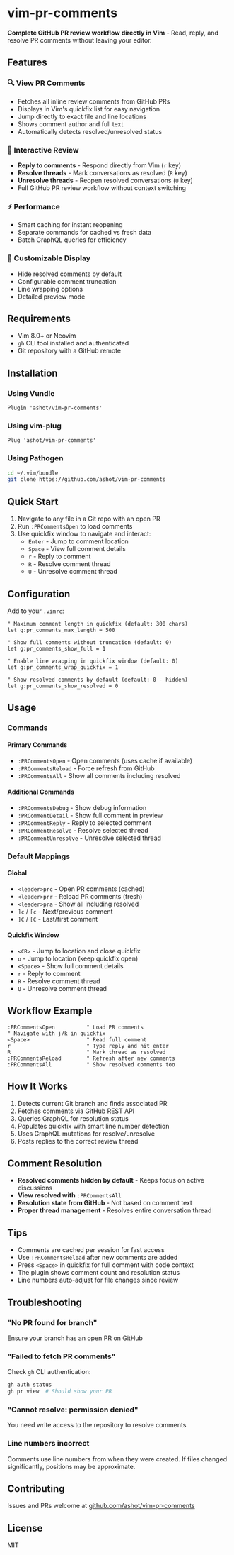# vim-pr-comments

**Complete GitHub PR review workflow directly in Vim** - Read, reply, and resolve PR comments without leaving your editor.

## Features

### 🔍 View PR Comments
- Fetches all inline review comments from GitHub PRs
- Displays in Vim's quickfix list for easy navigation
- Jump directly to exact file and line locations
- Shows comment author and full text
- Automatically detects resolved/unresolved status

### 💬 Interactive Review
- **Reply to comments** - Respond directly from Vim (`r` key)
- **Resolve threads** - Mark conversations as resolved (`R` key)
- **Unresolve threads** - Reopen resolved conversations (`U` key)
- Full GitHub PR review workflow without context switching

### ⚡ Performance
- Smart caching for instant reopening
- Separate commands for cached vs fresh data
- Batch GraphQL queries for efficiency

### 🎨 Customizable Display
- Hide resolved comments by default
- Configurable comment truncation
- Line wrapping options
- Detailed preview mode

## Requirements

- Vim 8.0+ or Neovim
- `gh` CLI tool installed and authenticated
- Git repository with a GitHub remote

## Installation

### Using Vundle
```vim
Plugin 'ashot/vim-pr-comments'
```

### Using vim-plug
```vim
Plug 'ashot/vim-pr-comments'
```

### Using Pathogen
```bash
cd ~/.vim/bundle
git clone https://github.com/ashot/vim-pr-comments
```

## Quick Start

1. Navigate to any file in a Git repo with an open PR
2. Run `:PRCommentsOpen` to load comments
3. Use quickfix window to navigate and interact:
   - `Enter` - Jump to comment location
   - `Space` - View full comment details
   - `r` - Reply to comment
   - `R` - Resolve comment thread
   - `U` - Unresolve comment thread

## Configuration

Add to your `.vimrc`:

```vim
" Maximum comment length in quickfix (default: 300 chars)
let g:pr_comments_max_length = 500

" Show full comments without truncation (default: 0)
let g:pr_comments_show_full = 1

" Enable line wrapping in quickfix window (default: 0)
let g:pr_comments_wrap_quickfix = 1

" Show resolved comments by default (default: 0 - hidden)
let g:pr_comments_show_resolved = 0
```

## Usage

### Commands

#### Primary Commands
- `:PRCommentsOpen` - Open comments (uses cache if available)
- `:PRCommentsReload` - Force refresh from GitHub
- `:PRCommentsAll` - Show all comments including resolved

#### Additional Commands
- `:PRCommentsDebug` - Show debug information
- `:PRCommentDetail` - Show full comment in preview
- `:PRCommentReply` - Reply to selected comment
- `:PRCommentResolve` - Resolve selected thread
- `:PRCommentUnresolve` - Unresolve selected thread

### Default Mappings

#### Global
- `<leader>prc` - Open PR comments (cached)
- `<leader>prr` - Reload PR comments (fresh)
- `<leader>pra` - Show all including resolved
- `]c` / `[c` - Next/previous comment
- `]C` / `[C` - Last/first comment

#### Quickfix Window
- `<CR>` - Jump to location and close quickfix
- `o` - Jump to location (keep quickfix open)
- `<Space>` - Show full comment details
- `r` - Reply to comment
- `R` - Resolve comment thread
- `U` - Unresolve comment thread

## Workflow Example

```vim
:PRCommentsOpen          " Load PR comments
" Navigate with j/k in quickfix
<Space>                  " Read full comment
r                        " Type reply and hit enter
R                        " Mark thread as resolved
:PRCommentsReload        " Refresh after new comments
:PRCommentsAll           " Show resolved comments too
```

## How It Works

1. Detects current Git branch and finds associated PR
2. Fetches comments via GitHub REST API
3. Queries GraphQL for resolution status
4. Populates quickfix with smart line number detection
5. Uses GraphQL mutations for resolve/unresolve
6. Posts replies to the correct review thread

## Comment Resolution

- **Resolved comments hidden by default** - Keeps focus on active discussions
- **View resolved with** `:PRCommentsAll`
- **Resolution state from GitHub** - Not based on comment text
- **Proper thread management** - Resolves entire conversation thread

## Tips

- Comments are cached per session for fast access
- Use `:PRCommentsReload` after new comments are added
- Press `<Space>` in quickfix for full comment with code context
- The plugin shows comment count and resolution status
- Line numbers auto-adjust for file changes since review

## Troubleshooting

### "No PR found for branch"
Ensure your branch has an open PR on GitHub

### "Failed to fetch PR comments"  
Check `gh` CLI authentication:
```bash
gh auth status
gh pr view  # Should show your PR
```

### "Cannot resolve: permission denied"
You need write access to the repository to resolve comments

### Line numbers incorrect
Comments use line numbers from when they were created. If files changed significantly, positions may be approximate.

## Contributing

Issues and PRs welcome at [github.com/ashot/vim-pr-comments](https://github.com/ashot/vim-pr-comments)

## License

MIT